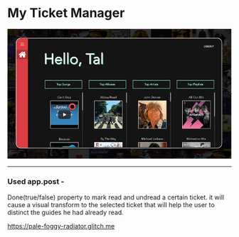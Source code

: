 # My Ticket Manager

![image](Image.png)

-----------------
### Used app.post -
Done(true/false) property to mark read and undread a certain ticket. it will cause a visual transform to the selected ticket that will help the user to distinct the guides he had already read.

https://pale-foggy-radiator.glitch.me
